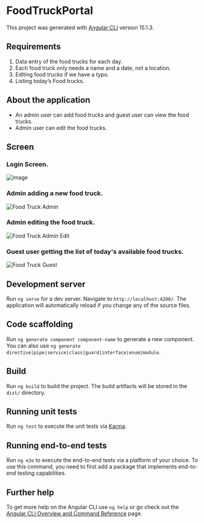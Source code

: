 # FoodTruckPortal

This project was generated with [Angular CLI](https://github.com/angular/angular-cli) version 15.1.3.

## Requirements
1. Data entry of the food trucks for each day.
2. Each food truck only needs a name and a date, not a location.
3. Editing food trucks if we have a typo.
4. Listing today’s Food trucks.

## About the application

- An admin user can add food trucks and guest user can view the food trucks.
- Admin user can edit the food trucks.

## Screen

### Login Screen.
![image](https://user-images.githubusercontent.com/29925515/224546989-5bd8750f-e9a2-4328-983c-88e87c83b794.png)

### Admin adding a new food truck.
![Food Truck Admin](https://user-images.githubusercontent.com/29925515/224546889-6acb3aa6-c6ab-4e40-909c-a2682fa2e9a9.gif)

### Admin editing the food truck.
![Food Truck Admin Edit](https://user-images.githubusercontent.com/29925515/224549308-3d5dee22-93a1-4203-b030-ff9a965ef937.gif)

### Guest user getting the list of today's available food trucks.
![Food Truck Guest](https://user-images.githubusercontent.com/29925515/224548448-763f2daf-3cfc-443f-a8fd-4d0454c10572.gif)


## Development server

Run `ng serve` for a dev server. Navigate to `http://localhost:4200/`. The application will automatically reload if you change any of the source files.

## Code scaffolding

Run `ng generate component component-name` to generate a new component. You can also use `ng generate directive|pipe|service|class|guard|interface|enum|module`.

## Build

Run `ng build` to build the project. The build artifacts will be stored in the `dist/` directory.

## Running unit tests

Run `ng test` to execute the unit tests via [Karma](https://karma-runner.github.io).

## Running end-to-end tests

Run `ng e2e` to execute the end-to-end tests via a platform of your choice. To use this command, you need to first add a package that implements end-to-end testing capabilities.

## Further help

To get more help on the Angular CLI use `ng help` or go check out the [Angular CLI Overview and Command Reference](https://angular.io/cli) page.
